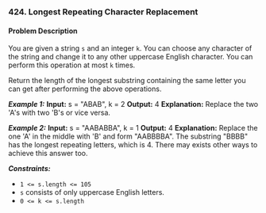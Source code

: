 ### 424. Longest Repeating Character Replacement

#### Problem Description 

You are given a string `s` and an integer `k`. You can choose any character of the string and change it to any other uppercase English character. You can perform this operation at most `k` times.

Return the length of the longest substring containing the same letter you can get after performing the above operations.

***Example 1:*** 
**Input:**  s = "ABAB", k = 2
**Output:**  4
**Explanation:** Replace the two 'A's with two 'B's or vice versa.

***Example 2:*** 
**Input:**  s = "AABABBA", k = 1
**Output:**  4
**Explanation:** Replace the one 'A' in the middle with 'B' and form "AABBBBA".
The substring "BBBB" has the longest repeating letters, which is 4.
There may exists other ways to achieve this answer too.
 

***Constraints:*** 
- `1 <= s.length <= 105`
- `s` consists of only uppercase English letters.
- `0 <= k <= s.length`